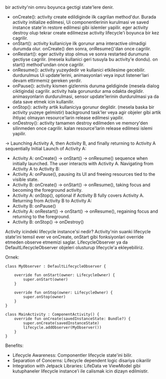bir activity'nin omru boyunca gectigi state'lere denir. 
- onCreate(): activity create edildiginde ilk cagrilan method'dur. Burada activity initialize edilmesi, Ui componentlerinin kurulmasi ve saved instance state'in restore edilmesi gibi islemler yapilir. eger activity destroy olup tekrar create edilmezse activity lifecycle'i boyunca bir kez cagrilir.
- onStart(): activity kullaniciye ilk gorunur ama interactive olmadigi durumda olur. onCreate() den sonra, onResume()'dan once cagrilir.
- onRestart(): eger activity stop olmus ve sonra restarted durumuna gectiyse cagrilir. (mesela kullanici geri tusuyla bu activity'e dondu). on start() method'undan once cagrilir.
- onResume(): activity yuzeydedir ve kullanici etkilesime gecebilir. durdurulmus Ui update'lerini, animasyonlari veya input listener'lari devam ettirmemiz gereken yerdir.
- onPause(): activity kismen gizlenmis duruma geldiginde (mesela dialog ciktiginda) cagrilir. activity hala gorunurdur ama odakta degildir. animasyonlarin durdurulmasi, sensor update'lerinin durdurulmasi ya da data save etmek icin kullanilir.
- onStop(): activity artik kullaniciya gorunur degildir. (mesela baska bir activity yuzeye gelmistir) background task'ler veya agir objeler gibi artik ihtiyac olmayan resource'larin release edilmesi yapilir.
- onDestroy(): activity tamamen destroy edilmeden ve memory'den silinmeden once cagrilir. kalan resource'larin release edilmesi islemi yapilir.

->  Launching Activity A, then Activity B, and finally returning to Activity A sequentially
Initial Launch of Activity A:
- Activity A: onCreate() -> onStart() -> onResume() sequence when initially launched. The user interacts with Activity A.
Navigating from Activity A to Activity B:
 - Activity A: onPause(), pausing its UI and freeing resources tied to the visible state.
 - Activity B: onCreate() -> onStart() -> onResume(), taking focus and becoming the foreground activity.
 - Activity A: onStop(), optional if Activity B fully covers Activity A.
Returning from Activity B to Activity A:
- Activity B: onPause()
- Activity A: onRestart() -> onStart() -> onResume(), regaining focus and returning to the foreground.
- Activity B: onStop() -> onDestroy()

Activity icindeki lifecycle instance'si nedir?
Activity'nin suanki lifecycle state'ini temsil ever ve onCreate, onStart gibi fonksiyonlari override etmeden observe etmemizi saglar.
LifecycleObserver ya da DefaultLifecycleObserver objeleri olusturup lifecycle'a ekleyebiliriz.

Ornek: 

	class MyObserver : DefaultLifecycleObserver { 
		
		override fun onStart(owner: LifecycleOwner) {
			super.onStart(owner) 
		} 
		
		override fun onStop(owner: LifecycleOwner) {
			super.onStop(owner)
		} 
	}
	
	class MainActivity : ComponentActivity() {
		override fun onCreate(savedInstanceState: Bundle?) {
			super.onCreate(savedInstanceState)
			lifecycle.addObserver(MyObserver())
		}
	}

Benefits: 
- Lifecycle Awareness: Componentler lifecycle state'ini bilir.
- Separation of Concerns: Lifecycle dependent logic disariya cikarilir
-  Integration with Jetpack Libraries: LifeData ve ViewModel gibi kutuphaneler lifecycle instance'i ile calismak icin dizayn edilmistir.